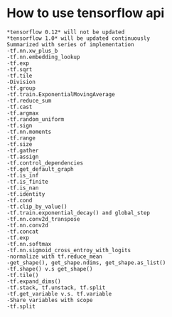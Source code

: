 # How to use tensorflow api
    *tensorflow 0.12* will not be updated 
    *tensorflow 1.0* will be updated continuously
    Summarized with series of implementation
    -tf.nn.xw_plus_b
    -tf.nn.embedding_lookup
    -tf.exp
    -tf.sqrt
    -tf.tile
    -Division
    -tf.group
    -tf.train.ExponentialMovingAverage
    -tf.reduce_sum
    -tf.cast
    -tf.argmax
    -tf.random_uniform
    -tf.sign
    -tf.nn.moments
    -tf.range
    -tf.size
    -tf.gather
    -tf.assign
    -tf.control_dependencies
    -tf.get_default_graph
    -tf.is_inf
    -tf.is_finite
    -tf.is_nan
    -tf.identity
    -tf.cond
    -tf.clip_by_value()
    -tf.train.exponential_decay() and global_step
    -tf.nn.conv2d_transpose
    -tf.nn.conv2d
    -tf.concat
    -tf.exp
    -tf.nn.softmax
    -tf.nn.sigmoid_cross_entroy_with_logits
    -normalize with tf.reduce_mean
    -get_shape(), get_shape.ndims, get_shape.as_list()
    -tf.shape() v.s get_shape()
    -tf.tile()
    -tf.expand_dims()
    -tf.stack, tf.unstack, tf.split
    -tf.get_variable v.s. tf.variable
    -Share variables with scope
    -tf.split
